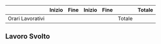 
|                  | Inizio | Fine | Inizio | Fine |        | Totale |
| ---------------- | ------ | ---- | ------ | ---- | ------ | ------ |
| Orari Lavorativi |        |      |        |      | Totale |        |
## Lavoro Svolto

